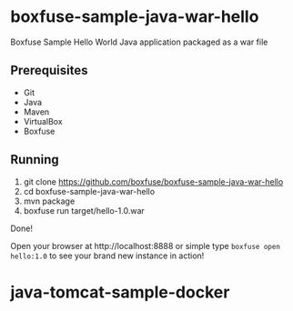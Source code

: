 boxfuse-sample-java-war-hello
=============================

Boxfuse Sample Hello World Java application packaged as a war file

## Prerequisites

- Git
- Java
- Maven
- VirtualBox
- Boxfuse

## Running

1. git clone https://github.com/boxfuse/boxfuse-sample-java-war-hello
2. cd boxfuse-sample-java-war-hello
3. mvn package
4. boxfuse run target/hello-1.0.war

Done!

Open your browser at http://localhost:8888 or simple type ```boxfuse open hello:1.0``` to see your brand new instance in action!
# java-tomcat-sample-docker
